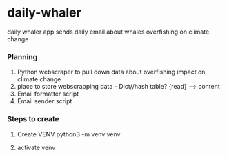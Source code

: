 # daily-whaler
daily whaler app sends daily email about whales overfishing on climate change

### Planning
1. Python webscraper to pull down data about overfishing impact on climate change
2. place to store webscrapping data - Dict//hash table? {read} --> content
3. Email formatter script 
4. Email sender script


### Steps to create
1. Create VENV
python3 -m venv venv

2. activate venv

